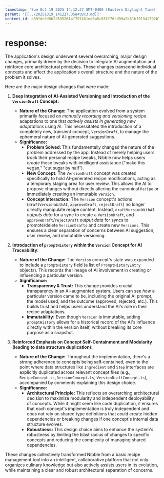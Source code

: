 ```yaml
---
timestamp: 'Sun Oct 19 2025 14:12:27 GMT-0400 (Eastern Daylight Time)'
parent: '[[../20251019_141227.35e408c3.md]]'
content_id: e89fdc9d6b2d5952614f707461ee6a5c65ff76cd99a2b61bf01941792b74e362
---
```


# response:

The application's design underwent several overarching, major design changes, primarily driven by the decision to integrate AI augmentation and reinforce core architectural principles. These changes transcend individual concepts and affect the application's overall structure and the nature of the problem it solves.

Here are the major design changes that were made:

1. **Deep Integration of AI-Assisted Versioning and Introduction of the `VersionDraft` Concept:**
   * **Nature of the Change:** The application evolved from a system primarily focused on *manually recording and versioning* recipe adaptations to one that *actively assists in generating new adaptations* using AI. This necessitated the introduction of a completely new, transient concept, `VersionDraft`, to manage the ephemeral nature of AI-generated suggestions.
   * **Significance:**
     * **Problem Solved:** This fundamentally changed the nature of the problem addressed by the app. Instead of merely helping users *track* their personal recipe tweaks, Nibble now helps users *create* those tweaks with intelligent assistance ("make this vegan," "cut sugar by half").
     * **New Concept:** The `VersionDraft` concept was created specifically to hold AI-generated recipe modifications, acting as a temporary staging area for user review. This allows the AI to propose changes without directly altering the canonical `Recipe` or immediately creating an immutable `Version`.
     * **Concept Interaction:** The `Version` concept's actions (`draftVersionWithAI`, `approveDraft`, `rejectDraft`) no longer directly manipulate recipe content. Instead, `draftVersionWithAI` *outputs data* for a sync to create a `VersionDraft`, and `approveDraft`/`rejectDraft` *output data* for syncs to promote/delete `VersionDrafts` and create new `Versions`. This ensures a clear separation of concerns between AI suggestion, user review, and immutable versioning.

2. **Introduction of `promptHistory` within the `Version` Concept for AI Traceability:**
   * **Nature of the Change:** The `Version` concept's state was expanded to include a `promptHistory` field (a list of `PromptHistoryEntry` objects). This records the lineage of AI involvement in creating or influencing a particular version.
   * **Significance:**
     * **Transparency & Trust:** This change provides crucial transparency in an AI-augmented system. Users can see *how* a particular version came to be, including the original AI prompt, the model used, and the outcome (approved, rejected, etc.). This builds trust and helps users understand the AI's role in their recipe adaptations.
     * **Immutability:** Even though `Version` is immutable, adding `promptHistory` allows for a historical record of the AI's influence directly within the version itself, without breaking its core purpose as a snapshot.

3. **Reinforced Emphasis on Concept Self-Containment and Modularity (leading to data structure duplication):**
   * **Nature of the Change:** Throughout the implementation, there's a strong adherence to concepts being self-contained, even to the point where data structures like `Ingredient` and `Step` interfaces are explicitly duplicated across relevant concept files (e.g., `RecipeConcept.ts`, `VersionConcept.ts`, `VersionDraftConcept.ts`), accompanied by comments explaining this design choice.
   * **Significance:**
     * **Architectural Principle:** This reflects an overarching architectural decision to maximize modularity and independent deployability of concepts. While it might seem like code duplication, it ensures that each concept's implementation is truly independent and does not rely on shared type definitions that could create hidden dependencies or breaking changes if one concept's internal data structure evolves.
     * **Robustness:** This design choice aims to enhance the system's robustness by limiting the blast radius of changes to specific concepts and reducing the complexity of managing shared dependencies.

These changes collectively transformed Nibble from a basic recipe management tool into an intelligent, collaborative platform that not only organizes culinary knowledge but also actively assists users in its evolution, while maintaining a clear and robust architectural separation of concerns.
